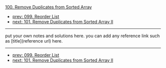 [100. Remove Duplicates from Sorted Array](http://www.lintcode.com/problem/remove-duplicates-from-sorted-array)

- [prev: 099. Reorder List](099-reorder-list.md)
- [next: 101. Remove Duplicates from Sorted Array II](101-remove-duplicates-from-sorted-array-ii.md)

---

put your own notes and solutions here.
you can add any reference link such as [title](reference url) here.

---

- [prev: 099. Reorder List](099-reorder-list.md)
- [next: 101. Remove Duplicates from Sorted Array II](101-remove-duplicates-from-sorted-array-ii.md)
